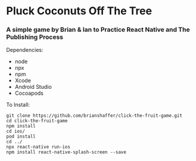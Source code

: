 # Pluck Coconuts Off The Tree 
### A simple game by Brian & Ian to Practice React Native and The Publishing Process


Dependencies:
- node
- npx
- npm
- Xcode
- Android Studio
- Cocoapods


To Install:
```
git clone https://github.com/brianshaffer/click-the-fruit-game.git
cd click-the-fruit-game
npm install
cd ios/
pod install
cd ../
npx react-native run-ios
npm install react-native-splash-screen --save

```


